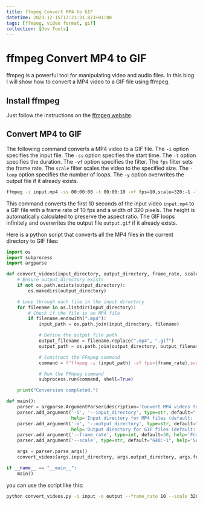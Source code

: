 ```yaml
---
title: ffmpeg Convert MP4 to GIF
datetime: 2023-12-15T17:21:31.873+01:00
tags: [ffmpeg, video format, gif]
collection: [Dev Tools]
---
```

# ffmpeg Convert MP4 to GIF
ffmpeg is a powerful tool for manipulating video and audio files. In this blog I will show how to convert a MP4 video to a GIF file using ffmpeg.

## Install ffmpeg
Just follow the instructions on the [ffmpeg website](https://ffmpeg.org/download.html).

## Convert MP4 to GIF
The following command converts a MP4 video to a GIF file. The `-i` option specifies the input file. The `-ss` option specifies the start time. The `-t` option specifies the duration. The `-vf` option specifies the filter. The `fps` filter sets the frame rate. The `scale` filter scales the video to the specified size. The `-loop` option specifies the number of loops. The `-y` option overwrites the output file if it already exists.

```bash
ffmpeg -i input.mp4 -ss 00:00:00 -t 00:00:10 -vf fps=10,scale=320:-1 -loop 0 -y output.gif
```

This command converts the first 10 seconds of the input video `input.mp4` to a GIF file with a frame rate of 10 fps and a width of 320 pixels. The height is automatically calculated to preserve the aspect ratio. The GIF loops infinitely and overwrites the output file `output.gif` if it already exists.

Here is a python script that converts all the MP4 files in the current directory to GIF files:

```python
import os
import subprocess
import argparse

def convert_videos(input_directory, output_directory, frame_rate, scale):
    # Ensure output directory exists
    if not os.path.exists(output_directory):
        os.makedirs(output_directory)

    # Loop through each file in the input directory
    for filename in os.listdir(input_directory):
        # Check if the file is an MP4 file
        if filename.endswith(".mp4"):
            input_path = os.path.join(input_directory, filename)

            # Define the output file path
            output_filename = filename.replace(".mp4", ".gif")
            output_path = os.path.join(output_directory, output_filename)

            # Construct the FFmpeg command
            command = f"ffmpeg -i {input_path} -vf fps={frame_rate},scale={scale} -loop 0 -y {output_path}"

            # Run the FFmpeg command
            subprocess.run(command, shell=True)

    print("Conversion completed.")

def main():
    parser = argparse.ArgumentParser(description='Convert MP4 videos to GIFs.')
    parser.add_argument('-i', '--input_directory', type=str, default=".", 
                        help='Input directory for MP4 files (default: .)')
    parser.add_argument('-o', '--output_directory', type=str, default="output", 
                        help='Output directory for GIF files (default: output)')
    parser.add_argument('--frame_rate', type=int, default=30, help='Frame rate for the GIF (default: 30)')
    parser.add_argument('--scale', type=str, default="640:-1", help='Scale for the GIF (default: 640:-1)')

    args = parser.parse_args()
    convert_videos(args.input_directory, args.output_directory, args.frame_rate, args.scale)

if __name__ == "__main__":
    main()
```

you can use the script like this:

```bash
python convert_videos.py -i input -o output --frame_rate 10 --scale 320:-1
```
